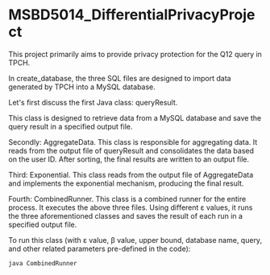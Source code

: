 # MSBD5014_DifferentialPrivacyProject

This project primarily aims to provide privacy protection for the Q12 query in TPCH.

In create_database, the three SQL files are designed to import data generated by TPCH into a MySQL database.

Let's first discuss the first Java class: queryResult.

This class is designed to retrieve data from a MySQL database and save the query result in a specified output file.

Secondly: AggregateData.
This class is responsible for aggregating data. It reads from the output file of queryResult and consolidates the data based on the user ID. After sorting, the final results are written to an output file.

Third: Exponential.
This class reads from the output file of AggregateData and implements the exponential mechanism, producing the final result.

Fourth: CombinedRunner.
This class is a combined runner for the entire process. It executes the above three files. Using different ε values, it runs the three aforementioned classes and saves the result of each run in a specified output file.

To run this class (with ε value, β value, upper bound, database name, query, and other related parameters pre-defined in the code):

`java CombinedRunner`

